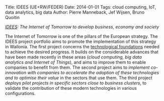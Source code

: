 Title: IDEES (UE+RW/FEDER)
Date: 2014-01-01
Tags: cloud computing, IoT, data analytics, big data
Author: Pierre Manneback, Jef Wijsen, Bruno Quoitin

*[IDEES](https://www.cetic.be/IDEES): The Internet of Tomorrow to develop business, economy and society*

The Internet of Tomorrow is one of the pillars of the European strategy. The IDEES project portfolio aims to promote the implementation of this strategy in Wallonia. The first project concerns the [technological foundations](https://www.cetic.be/IDEES-Technology-Foundations) needed to achieve the desired progress. It builds on the considerable advances that have been made recently in these areas (*cloud computing, big data analytics and Internet of Things*), and aims to improve them to enable companies to benefit from them. The second project aims to *implement co-innovation with companies to accelerate the adoption of these technologies and to optimise their value* in the sectors that use them. The third project *deploys pilot projects in specific sectors close to business clusters*, to validate the contribution of these modern technologies in various configurations.

